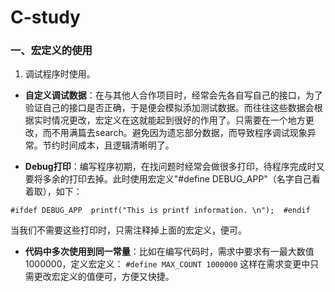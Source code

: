 # C-study
### 一、宏定义的使用

1. 调试程序时使用。

- **自定义调试数据**：在与其他人合作项目时，经常会先各自写自己的接口，为了验证自己的接口是否正确，于是便会模拟添加测试数据。而往往这些数据会根据实时情况更改，宏定义在这就能起到很好的作用了。只需要在一个地方更改，而不用满篇去search。避免因为遗忘部分数据，而导致程序调试现象异常。节约时间成本，且逻辑清晰明了。

- **Debug打印**：编写程序初期，在找问题时经常会做很多打印，待程序完成时又要将多余的打印去掉。此时使用宏定义"#define DEBUG_APP"（名字自己看着取），如下：

`
#ifdef DEBUG_APP 
printf("This is printf information. \n"); 
#endif 
`

当我们不需要这些打印时，只需注释掉上面的宏定义，便可。

- **代码中多次使用到同一常量**：比如在编写代码时，需求中要求有一最大数值1000000，定义宏定义：
`#define MAX_COUNT 1000000`
这样在需求变更中只需更改宏定义的值便可，方便又快捷。

